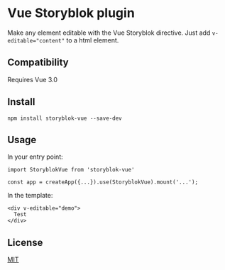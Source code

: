 # Vue Storyblok plugin

Make any element editable with the Vue Storyblok directive. Just add ```v-editable="content"``` to a html element.

## Compatibility

Requires Vue 3.0

## Install

```
npm install storyblok-vue --save-dev
```

## Usage

In your entry point:

```
import StoryblokVue from 'storyblok-vue'

const app = createApp({...}).use(StoryblokVue).mount('...');
```

In the template:
```
<div v-editable="demo">
  Test
</div>
```

## License

[MIT](http://opensource.org/licenses/MIT)
